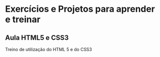 # Exercícios e Projetos para aprender e treinar
## Aula HTML5 e CSS3
Treino de utilização do HTML 5 e do CSS3
